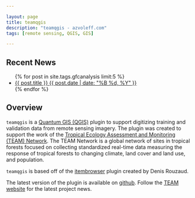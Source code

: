 ```yaml
---

layout: page
title: teamqgis
description: "teamqgis - azvoleff.com"
tags: [remote sensing, QGIS, GIS]

---
```


## Recent News
<ul class="post-list">
{% for post in site.tags.gfcanalysis limit:5 %} 
  <li><article><a href="{{ site.url }}{{ post.url }}">{{ post.title }} <span class="entry-date"><time datetime="{{ post.date | date_to_xmlschema }}">{{ post.date | date: "%B %d, %Y" }}</time></span></a></article></li>
{% endfor %}
</ul>

## Overview

`teamqgis` is a [Quantum GIS (QGIS)](http://www.qgis.org/) plugin to support 
digitizing training and validation data from remote sensing imagery. The plugin 
was created to support the work of the [Tropical Ecology Assessment and Monitoring 
(TEAM) Network](http://www.teamnetwork.org). The TEAM Network is a global 
network of sites in tropical forests focused on collecting standardized 
real-time data measuring the response of tropical forests to changing climate, 
land cover and land use, and population.

`teamqgis` is based off of the 
[itembrowser](http://3nids.github.io/itembrowser) plugin created by Denis 
Rouzaud.

The latest version of the plugin is available on 
[github](https://github.com/azvoleff/teamqgis). Follow the [TEAM 
website](http://www.teamnetwork.org) for the latest project news.

